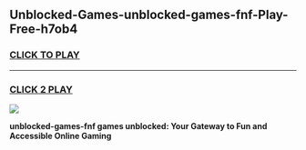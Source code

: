 
## Unblocked-Games-unblocked-games-fnf-Play-Free-h7ob4
<h3>
<a href="https://premium76.site?title=unblocked-games-fnf&ref=22A">CLICK TO PLAY</a></h3>
<hr>

<h3>
<a href="https://premium76.site?title=unblocked-games-fnf&ref=22A">CLICK 2 PLAY</a>
  
</h3>

<a href="https://premium76.site?title=unblocked-games-fnf&ref=22A"><img src="https://clearcache.store/games.png"></a>


**unblocked-games-fnf games unblocked: Your Gateway to Fun and Accessible Online Gaming**
